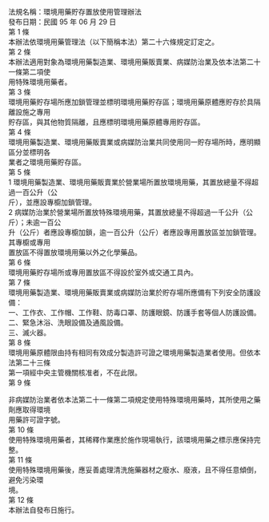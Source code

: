 法規名稱：環境用藥貯存置放使用管理辦法  
發布日期：民國 95 年 06 月 29 日  
第 1 條  
本辦法依環境用藥管理法（以下簡稱本法）第二十六條規定訂定之。  
第 2 條  
本辦法適用對象為環境用藥製造業、環境用藥販賣業、病媒防治業及依本法第二十一條第二項使  
用特殊環境用藥者。  
第 3 條  
環境用藥貯存場所應加鎖管理並標明環境用藥貯存區；環境用藥原體應貯存於具隔離設施之專用  
貯存區，與其他物質隔離，且應標明環境用藥原體專用貯存區。  
第 4 條  
環境用藥製造業、環境用藥販賣業或病媒防治業共同使用同一貯存場所時，應明顯區分並標明各  
業者之環境用藥貯存區。  
第 5 條  
1 環境用藥製造業、環境用藥販賣業於營業場所置放環境用藥，其置放總量不得超過一百公升（公  
斤），並應設專櫥加鎖管理。  
2 病媒防治業於營業場所置放特殊環境用藥，其置放總量不得超過一千公升（公斤）；未逾一百公  
升（公斤）者應設專櫥加鎖，逾一百公升（公斤）者應設專用置放區並加鎖管理。其專櫥或專用  
置放區不得置放環境用藥以外之化學藥品。  
第 6 條  
環境用藥貯存場所或專用置放區不得設於室外或交通工具內。  
第 7 條  
環境用藥製造業、環境用藥販賣業或病媒防治業於貯存場所應備有下列安全防護設備：  
一、工作衣、工作帽、工作鞋、防毒口罩、防護眼鏡、防護手套等個人防護設備。  
二、緊急沐浴、洗眼設備及通風設備。  
三、滅火器。  
第 8 條  
環境用藥原體限由持有相同有效成分製造許可證之環境用藥製造業者使用。但依本法第二十三條  
第一項經中央主管機關核准者，不在此限。  
第 9 條  


非病媒防治業者依本法第二十一條第二項規定使用特殊環境用藥時，其所使用之藥劑應取得環境  
用藥許可證字號。  
第 10 條  
使用特殊環境用藥者，其稀釋作業應於施作現場執行，該環境用藥之標示應保持完整。  
第 11 條  
使用特殊環境用藥後，應妥善處理清洗施藥器材之廢水、廢液，且不得任意傾倒，避免污染環  
境。  
第 12 條  
本辦法自發布日施行。  


